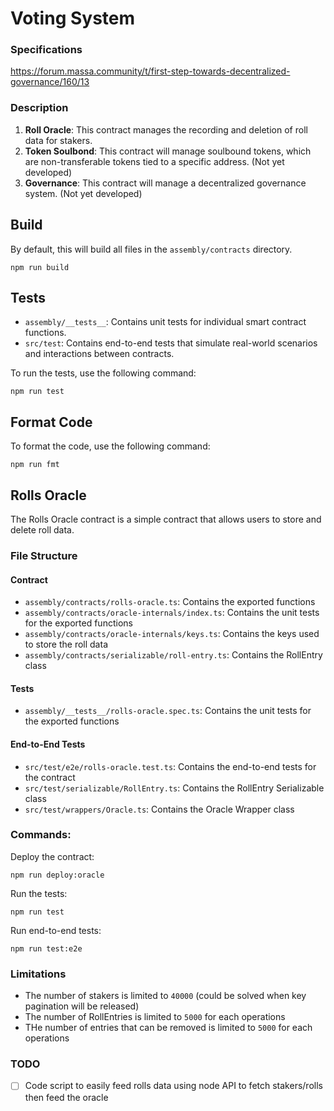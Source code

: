 # Voting System

### Specifications
https://forum.massa.community/t/first-step-towards-decentralized-governance/160/13

### Description

1. **Roll Oracle**: This contract manages the recording and deletion of roll data for stakers.
2. **Token Soulbond**: This contract will manage soulbound tokens, which are non-transferable tokens tied to a specific address. (Not yet developed)
3. **Governance**: This contract will manage a decentralized governance system. (Not yet developed)

## Build

By default, this will build all files in the `assembly/contracts` directory.

```shell
npm run build
```

## Tests

- `assembly/__tests__`: Contains unit tests for individual smart contract functions.
- `src/test`: Contains end-to-end tests that simulate real-world scenarios and interactions between contracts.

To run the tests, use the following command:

```shell
npm run test
```

## Format Code

To format the code, use the following command:

```shell
npm run fmt
```

## Rolls Oracle

The Rolls Oracle contract is a simple contract that allows users to store and delete roll data.

### File Structure

#### Contract
- `assembly/contracts/rolls-oracle.ts`: Contains the exported functions
- `assembly/contracts/oracle-internals/index.ts`: Contains the unit tests for the exported functions
- `assembly/contracts/oracle-internals/keys.ts`: Contains the keys used to store the roll data
- `assembly/contracts/serializable/roll-entry.ts`: Contains the RollEntry class

#### Tests

- `assembly/__tests__/rolls-oracle.spec.ts`: Contains the unit tests for the exported functions

#### End-to-End Tests

- `src/test/e2e/rolls-oracle.test.ts`: Contains the end-to-end tests for the contract
- `src/test/serializable/RollEntry.ts`: Contains the RollEntry Serializable class 
- `src/test/wrappers/Oracle.ts`: Contains the Oracle Wrapper class

### Commands:

Deploy the contract:

```shell
npm run deploy:oracle
```

Run the tests:

```shell
npm run test
```

Run end-to-end tests:

```shell
npm run test:e2e
``` 

### Limitations

- The number of stakers is limited to `40000` (could be solved when key pagination will be released)
- The number of RollEntries is limited to `5000` for each operations
- THe number of entries that can be removed is limited to `5000` for each operations


### TODO
- [ ] Code script to easily feed rolls data using node API to fetch stakers/rolls then feed the oracle